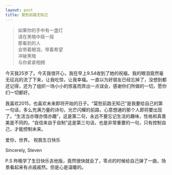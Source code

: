 ```yaml
---
layout: post
title: 莫愁前路无知己
---
```


>如果你的手中有一盏灯</br>
>请在黑暗中摇一摇 </br>
>那看到的人 </br>
>会带着眼泪，带着希望 </br>
>冲破黑暗 </br>
>与你紧紧相拥 </br>

今天我25岁了。今天我很开心，我在早上9.54收到了她的祝福，我的眼泪竟然毫无征兆的流了下来，让我吃惊，让我幸福。一直以为好朋友已经忘掉了，没想到都还记得，还为了组织一场小小的惊喜而弄出一点误会，感谢你们所做的一切，愿你们一切都好。

我喜欢2015，也喜欢未来即将开始的日子。“莫愁前路无知己”是我要给自己的第一句话，多么充满力量的诗句，光芒闪耀的前路，心意想通的那个人即将要出现了。“生活当亦理亦情亦趣”，这是第二句，永远不要忘记生活的趣味，性格和真善美是不同的。“自信来自于自制”这是第三句话，也是非常重要的一句，只有控制自己，才能控制未来。

爱你，世界。
祝我生日快乐

Sincerely,
Steven

P.S 昨晚学了生日快乐吉他版，竟然很快就会了，零点的时候给自己弹了一曲，场景看起来有点戚戚然。但是心是温暖的。
